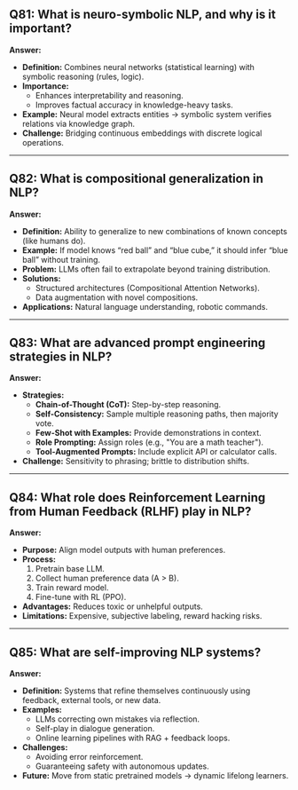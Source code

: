 ## Q81: What is neuro-symbolic NLP, and why is it important?

**Answer:**
- **Definition:** Combines neural networks (statistical learning) with symbolic reasoning (rules, logic).
- **Importance:**
  - Enhances interpretability and reasoning.
  - Improves factual accuracy in knowledge-heavy tasks.
- **Example:** Neural model extracts entities → symbolic system verifies relations via knowledge graph.
- **Challenge:** Bridging continuous embeddings with discrete logical operations.

---

## Q82: What is compositional generalization in NLP?

**Answer:**
- **Definition:** Ability to generalize to new combinations of known concepts (like humans do).
- **Example:** If model knows “red ball” and “blue cube,” it should infer “blue ball” without training.
- **Problem:** LLMs often fail to extrapolate beyond training distribution.
- **Solutions:**
  - Structured architectures (Compositional Attention Networks).
  - Data augmentation with novel compositions.
- **Applications:** Natural language understanding, robotic commands.

---

## Q83: What are advanced prompt engineering strategies in NLP?

**Answer:**
- **Strategies:**
  - **Chain-of-Thought (CoT):** Step-by-step reasoning.
  - **Self-Consistency:** Sample multiple reasoning paths, then majority vote.
  - **Few-Shot with Examples:** Provide demonstrations in context.
  - **Role Prompting:** Assign roles (e.g., "You are a math teacher").
  - **Tool-Augmented Prompts:** Include explicit API or calculator calls.
- **Challenge:** Sensitivity to phrasing; brittle to distribution shifts.

---

## Q84: What role does Reinforcement Learning from Human Feedback (RLHF) play in NLP?

**Answer:**
- **Purpose:** Align model outputs with human preferences.
- **Process:**
  1. Pretrain base LLM.
  2. Collect human preference data (A > B).
  3. Train reward model.
  4. Fine-tune with RL (PPO).
- **Advantages:** Reduces toxic or unhelpful outputs.
- **Limitations:** Expensive, subjective labeling, reward hacking risks.

---

## Q85: What are self-improving NLP systems?

**Answer:**
- **Definition:** Systems that refine themselves continuously using feedback, external tools, or new data.
- **Examples:**
  - LLMs correcting own mistakes via reflection.
  - Self-play in dialogue generation.
  - Online learning pipelines with RAG + feedback loops.
- **Challenges:**
  - Avoiding error reinforcement.
  - Guaranteeing safety with autonomous updates.
- **Future:** Move from static pretrained models → dynamic lifelong learners.

